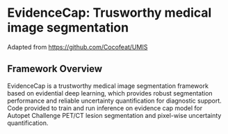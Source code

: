 # EvidenceCap: Trusworthy medical image segmentation
Adapted from https://github.com/Cocofeat/UMIS


## Framework Overview
EvidenceCap is a trustworthy medical image segmentation framework based on evidential deep learning, which provides robust segmentation performance and reliable uncertainty quantification for diagnostic support. 
Code provided to train and run inference on evidence cap model for Autopet Challenge PET/CT lesion segmentation and pixel-wise uncertainty quantification.
